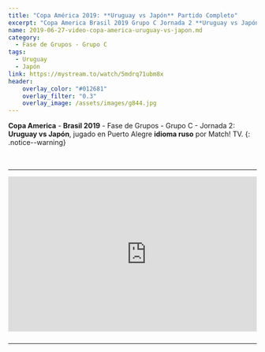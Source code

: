 ```yaml
---
title: "Copa América 2019: **Uruguay vs Japón** Partido Completo"
excerpt: "Copa America Brasil 2019 Grupo C Jornada 2 **Uruguay vs Japón** Partido Completo"
name: 2019-06-27-video-copa-america-uruguay-vs-japon.md
category:
  - Fase de Grupos - Grupo C
tags:
  - Uruguay
  - Japón
link: https://mystream.to/watch/5mdrq71ubm8x
header:
    overlay_color: "#012681"
    overlay_filter: "0.3"
    overlay_image: /assets/images/g844.jpg
---
```


**Copa America** - **Brasil 2019** - Fase de Grupos - Grupo C - Jornada 2: **Uruguay vs Japón**, jugado en Puerto Alegre **idioma ruso** por Match! TV.
{: .notice--warning}

<style>
	td {
	padding: 0;
	border-bottom: 0;
}
</style>

<br>
<div id="media">
	<center>
		<table>
			<tbody>
  				<tr>
					<td height="13" width="21" background="{{ site.url }}/{{ site.baseurl }}/assets/images/12421152032.png"></td>
					<td height="13" background="{{ site.url }}/{{ site.baseurl }}/assets/images/55452124552.png"></td>
					<td height="13" width="21" background="{{ site.url }}/{{ site.baseurl }}/assets/images/45454787.png"></td>
  				</tr>
				<tr>
					<td width="21" background="{{ site.url }}/{{ site.baseurl }}/assets/images/21210212120.png"></td>
					<td>
						<iframe src="https://embed.mystream.to/5mdrq71ubm8x" scrolling="no" frameborder="0" width="560" height="315" allowfullscreen="true" webkitallowfullscreen="true" mozallowfullscreen="true"></iframe>
					</td>
    					<td width="21" background="{{ site.url }}/{{ site.baseurl }}/assets/images/203233451.png"></td>
  				</tr>
				<tr>
    					<td height="17" width="21" background="{{ site.url }}/{{ site.baseurl }}/assets/images/23121542.png"></td>
    					<td height="17" background="{{ site.url }}/{{ site.baseurl }}/assets/images/12345456.png"></td>
    					<td height="25" width="21" background="{{ site.url }}/{{ site.baseurl }}/assets/images/2656564.png"></td>
  				</tr>
			</tbody>
		</table>
	</center>
</div>
